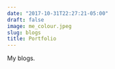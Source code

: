 ```yaml
---
date: "2017-10-31T22:27:21-05:00"
draft: false
image: me_colour.jpeg
slug: blogs
title: Portfolio
---
```


My blogs.